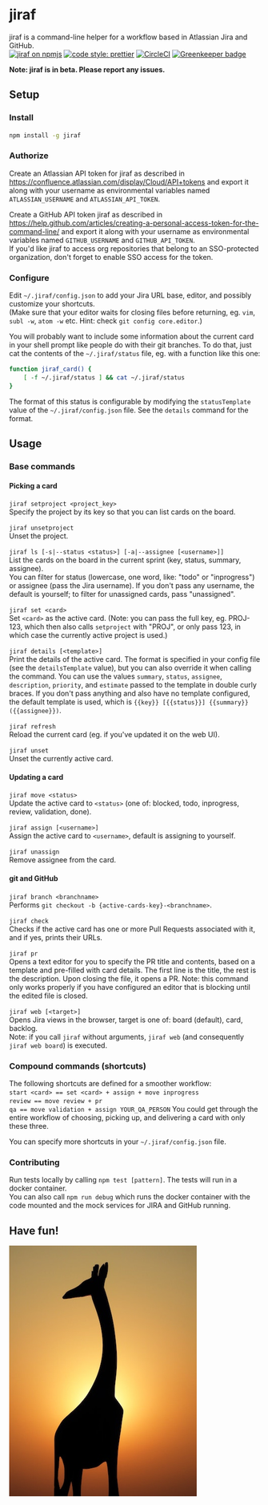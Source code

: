 # jiraf

jiraf is a command-line helper for a workflow based in Atlassian Jira and GitHub.  
[![jiraf on npmjs](https://img.shields.io/npm/v/jiraf.svg?colorB=blue)](https://www.npmjs.com/package/jiraf)
[![code style: prettier](https://img.shields.io/badge/code_style-prettier-ff69b4.svg?style=flat-square)](https://github.com/prettier/prettier)
[![CircleCI](https://circleci.com/gh/endreymarcell/jiraf.svg?style=svg)](https://circleci.com/gh/endreymarcell/jiraf) [![Greenkeeper badge](https://badges.greenkeeper.io/endreymarcell/jiraf.svg)](https://greenkeeper.io/)


__Note: jiraf is in beta. Please report any issues.__  

## Setup

### Install
```bash
npm install -g jiraf
```  

### Authorize
Create an Atlassian API token for jiraf as described in https://confluence.atlassian.com/display/Cloud/API+tokens and export it along with your username as environmental variables named `ATLASSIAN_USERNAME` and `ATLASSIAN_API_TOKEN`.  

Create a GitHub API token jiraf as described in https://help.github.com/articles/creating-a-personal-access-token-for-the-command-line/ and export it along with your username as environmental variables named `GITHUB_USERNAME` and `GITHUB_API_TOKEN`.  
If you'd like jiraf to access org repositories that belong to an SSO-protected organization, don't forget to enable SSO access for the token.  

### Configure
Edit `~/.jiraf/config.json` to add your Jira URL base, editor, and possibly customize your shortcuts.  
(Make sure that your editor waits for closing files before returning, eg. `vim`, `subl -w`, `atom -w` etc. Hint: check `git config core.editor`.)  

You will probably want to include some information about the current card in your shell prompt like people do with their git branches. To do that, just cat the contents of the `~/.jiraf/status` file, eg. with a function like this one:  
```bash
function jiraf_card() {
    [ -f ~/.jiraf/status ] && cat ~/.jiraf/status
}
```
The format of this status is configurable by modifying the `statusTemplate` value of the `~/.jiraf/config.json` file. See the `details` command for the format.  

## Usage

### Base commands

#### Picking a card  
`jiraf setproject <project_key>`  
Specify the project by its key so that you can list cards on the board.    

`jiraf unsetproject`  
Unset the project.  

`jiraf ls [-s|--status <status>] [-a|--assignee [<username>]]`  
List the cards on the board in the current sprint (key, status, summary, assignee).  
You can filter for status (lowercase, one word, like: "todo" or "inprogress") or assignee (pass the Jira username). If you don't pass any username, the default is yourself; to filter for unassigned cards, pass "unassigned".    

`jiraf set <card>`  
Set `<card>` as the active card. (Note: you can pass the full key, eg. PROJ-123, which then also calls `setproject` with "PROJ", or only pass 123, in which case the currently active project is used.)  

`jiraf details [<template>]`  
Print the details of the active card. The format is specified in your config file (see the `detailsTemplate` value), but you can also override it when calling the command. You can use the values `summary`, `status`, `assignee`, `description`, `priority`, and `estimate` passed to the template in double curly braces. If you don't pass anything and also have no template configured, the default template is used, which is `{{key}} [{{status}}] {{summary}} ({{assignee}})`.  

`jiraf refresh`  
Reload the current card (eg. if you've updated it on the web UI).  
  
`jiraf unset`  
Unset the currently active card.  

#### Updating a card  
`jiraf move <status>`  
Update the active card to `<status>` (one of: blocked, todo, inprogress, review, validation, done).  

`jiraf assign [<username>]`  
Assign the active card to `<username>`, default is assigning to yourself.  

`jiraf unassign`  
Remove assignee from the card.  

#### git and GitHub
`jiraf branch <branchname>`  
Performs `git checkout -b {active-cards-key}-<branchname>`.    

`jiraf check`  
Checks if the active card has one or more Pull Requests associated with it, and if yes, prints their URLs.  

`jiraf pr`  
Opens a text editor for you to specify the PR title and contents, based on a template and pre-filled with card details. The first line is the title, the rest is the description. Upon closing the file, it opens a PR. Note: this command only works properly if you have configured an editor that is blocking until the edited file is closed.  

`jiraf web [<target>]`  
Opens Jira views in the browser, target is one of: board (default), card, backlog.  
Note: if you call `jiraf` without arguments, `jiraf web` (and consequently `jiraf web board`) is executed.  

### Compound commands (shortcuts)
The following shortcuts are defined for a smoother workflow:  
`start <card> == set <card> + assign + move inprogress`  
`review == move review + pr`  
`qa == move validation + assign YOUR_QA_PERSON`
You could get through the entire workflow of choosing, picking up, and delivering a card with only these three.

You can specify more shortcuts in your `~/.jiraf/config.json` file.  

### Contributing
Run tests locally by calling `npm test [pattern]`. The tests will run in a docker container.    
You can also call `npm run debug` which runs the docker container with the code mounted and the mock services for JIRA and GitHub running.  

## Have fun!
![Photo by Rajiv Bajaj on Unsplash](giraffe.jpg)
